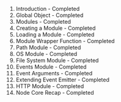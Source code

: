 01. Introduction - Completed
02. Global Object - Completed
03. Modules - Completed
04. Creating a Module - Completed
05. Loading a Module - Completed
06. Module Wrapper Function - Completed
07. Path Module - Completed
08. OS Module - Completed
09. File System Module - Completed
10. Events Module - Completed
11. Event Arguments - Completed
12. Extending Event Emitter - Completed
13. HTTP Module - Completed
14. Node Core Recap - Completed
